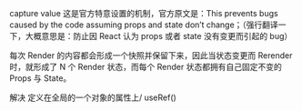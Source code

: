 
capture value
这是官方特意设置的机制，官方原文是：This prevents bugs caused by the code assuming props and state don’t change；（强行翻译一下，大概意思是：防止因 React 认为 props 或者 state 没有变更而引起的 bug）

每次 Render 的内容都会形成一个快照并保留下来，因此当状态变更而 Rerender 时，就形成了 N 个 Render 状态，而每个 Render 状态都拥有自己固定不变的 Props 与 State。

解决 定义在全局的一个对象的属性上/ useRef()